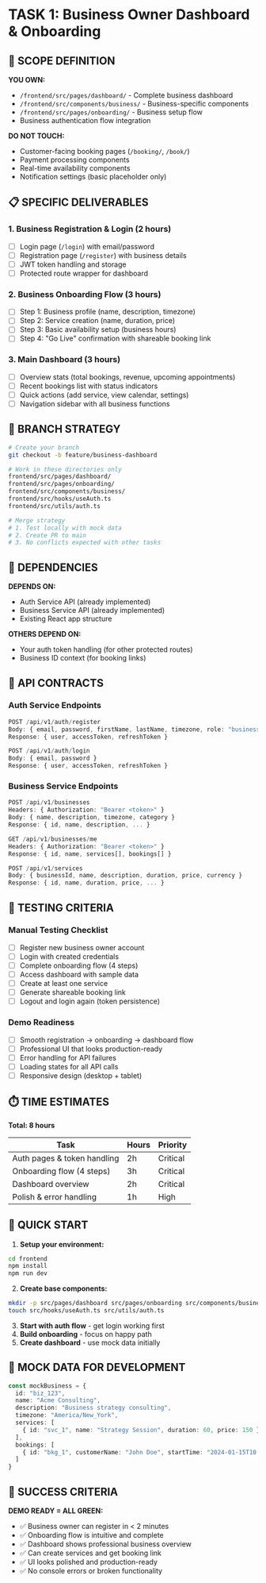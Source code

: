 # TASK 1: Business Owner Dashboard & Onboarding

## 🎯 SCOPE DEFINITION

**YOU OWN:**
- `/frontend/src/pages/dashboard/` - Complete business dashboard
- `/frontend/src/components/business/` - Business-specific components
- `/frontend/src/pages/onboarding/` - Business setup flow
- Business authentication flow integration

**DO NOT TOUCH:**
- Customer-facing booking pages (`/booking/`, `/book/`)
- Payment processing components
- Real-time availability components
- Notification settings (basic placeholder only)

## 📋 SPECIFIC DELIVERABLES

### 1. Business Registration & Login (2 hours)
- [ ] Login page (`/login`) with email/password
- [ ] Registration page (`/register`) with business details
- [ ] JWT token handling and storage
- [ ] Protected route wrapper for dashboard

### 2. Business Onboarding Flow (3 hours)
- [ ] Step 1: Business profile (name, description, timezone)
- [ ] Step 2: Service creation (name, duration, price)
- [ ] Step 3: Basic availability setup (business hours)
- [ ] Step 4: "Go Live" confirmation with shareable booking link

### 3. Main Dashboard (3 hours)
- [ ] Overview stats (total bookings, revenue, upcoming appointments)
- [ ] Recent bookings list with status indicators
- [ ] Quick actions (add service, view calendar, settings)
- [ ] Navigation sidebar with all business functions

## 🌿 BRANCH STRATEGY

```bash
# Create your branch
git checkout -b feature/business-dashboard

# Work in these directories only
frontend/src/pages/dashboard/
frontend/src/pages/onboarding/
frontend/src/components/business/
frontend/src/hooks/useAuth.ts
frontend/src/utils/auth.ts

# Merge strategy
# 1. Test locally with mock data
# 2. Create PR to main
# 3. No conflicts expected with other tasks
```

## 🔗 DEPENDENCIES

**DEPENDS ON:**
- Auth Service API (already implemented)
- Business Service API (already implemented)
- Existing React app structure

**OTHERS DEPEND ON:**
- Your auth token handling (for other protected routes)
- Business ID context (for booking links)

## 📡 API CONTRACTS

### Auth Service Endpoints
```typescript
POST /api/v1/auth/register
Body: { email, password, firstName, lastName, timezone, role: "business_owner", businessName }
Response: { user, accessToken, refreshToken }

POST /api/v1/auth/login
Body: { email, password }
Response: { user, accessToken, refreshToken }
```

### Business Service Endpoints
```typescript
POST /api/v1/businesses
Headers: { Authorization: "Bearer <token>" }
Body: { name, description, timezone, category }
Response: { id, name, description, ... }

GET /api/v1/businesses/me
Headers: { Authorization: "Bearer <token>" }
Response: { id, name, services[], bookings[] }

POST /api/v1/services
Body: { businessId, name, description, duration, price, currency }
Response: { id, name, duration, price, ... }
```

## 🧪 TESTING CRITERIA

### Manual Testing Checklist
- [ ] Register new business owner account
- [ ] Login with created credentials
- [ ] Complete onboarding flow (4 steps)
- [ ] Access dashboard with sample data
- [ ] Create at least one service
- [ ] Generate shareable booking link
- [ ] Logout and login again (token persistence)

### Demo Readiness
- [ ] Smooth registration → onboarding → dashboard flow
- [ ] Professional UI that looks production-ready
- [ ] Error handling for API failures
- [ ] Loading states for all API calls
- [ ] Responsive design (desktop + tablet)

## ⏱️ TIME ESTIMATES

**Total: 8 hours**

| Task | Hours | Priority |
|------|-------|----------|
| Auth pages & token handling | 2h | Critical |
| Onboarding flow (4 steps) | 3h | Critical |
| Dashboard overview | 2h | Critical |
| Polish & error handling | 1h | High |

## 🚀 QUICK START

1. **Setup your environment:**
```bash
cd frontend
npm install
npm run dev
```

2. **Create base components:**
```bash
mkdir -p src/pages/dashboard src/pages/onboarding src/components/business
touch src/hooks/useAuth.ts src/utils/auth.ts
```

3. **Start with auth flow** - get login working first
4. **Build onboarding** - focus on happy path
5. **Create dashboard** - use mock data initially

## 📝 MOCK DATA FOR DEVELOPMENT

```typescript
const mockBusiness = {
  id: "biz_123",
  name: "Acme Consulting",
  description: "Business strategy consulting",
  timezone: "America/New_York",
  services: [
    { id: "svc_1", name: "Strategy Session", duration: 60, price: 150 }
  ],
  bookings: [
    { id: "bkg_1", customerName: "John Doe", startTime: "2024-01-15T10:00:00Z", status: "confirmed" }
  ]
}
```

## 🎯 SUCCESS CRITERIA

**DEMO READY = ALL GREEN:**
- ✅ Business owner can register in < 2 minutes
- ✅ Onboarding flow is intuitive and complete
- ✅ Dashboard shows professional business overview
- ✅ Can create services and get booking link
- ✅ UI looks polished and production-ready
- ✅ No console errors or broken functionality
